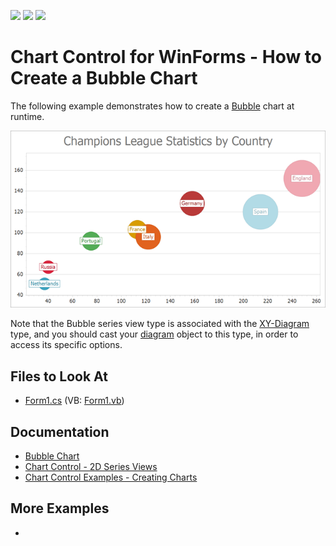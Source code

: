 <!-- default badges list -->
![](https://img.shields.io/endpoint?url=https://codecentral.devexpress.com/api/v1/VersionRange/128573278/15.2.4%2B)
[![](https://img.shields.io/badge/Open_in_DevExpress_Support_Center-FF7200?style=flat-square&logo=DevExpress&logoColor=white)](https://supportcenter.devexpress.com/ticket/details/E904)
[![](https://img.shields.io/badge/📖_How_to_use_DevExpress_Examples-e9f6fc?style=flat-square)](https://docs.devexpress.com/GeneralInformation/403183)
<!-- default badges end -->

# Chart Control for WinForms - How to Create a Bubble Chart

The following example demonstrates how to create a [Bubble](https://docs.devexpress.com/WindowsForms/5212/controls-and-libraries/chart-control/series-views/2d-series-views/point-and-line-series-views/bubble-chart?p=netframework) chart at runtime.

![Bubble chart sample](images/bubble-chart.png)

Note that the Bubble series view type is associated with the [XY-Diagram](https://docs.devexpress.com/WindowsForms/5908/controls-and-libraries/chart-control/diagram/xy-diagram?p=netframework) type, and you should cast your [diagram](https://docs.devexpress.com/WindowsForms/DevExpress.XtraCharts.ChartControl.Diagram?p=netframework) object to this type, in order to access its specific options.

## Files to Look At

* [Form1.cs](./CS/Series_BubbleChart/Form1.cs) (VB: [Form1.vb](./VB/Series_BubbleChart/Form1.vb))

## Documentation 

* [Bubble Chart](https://docs.devexpress.com/WindowsForms/5212/controls-and-libraries/chart-control/series-views/2d-series-views/point-and-line-series-views/bubble-chart)
* [Chart Control - 2D Series Views](https://docs.devexpress.com/WindowsForms/2960/controls-and-libraries/chart-control/series-views/2d-series-views)
* [Chart Control Examples - Creating Charts](https://docs.devexpress.com/WindowsForms/2458/controls-and-libraries/chart-control/examples#creating)

## More Examples

* [](https://github.com/DevExpress-Examples/how-to-keep-proportional-size-for-bubbles-corresponding-to-different-series-t180335)